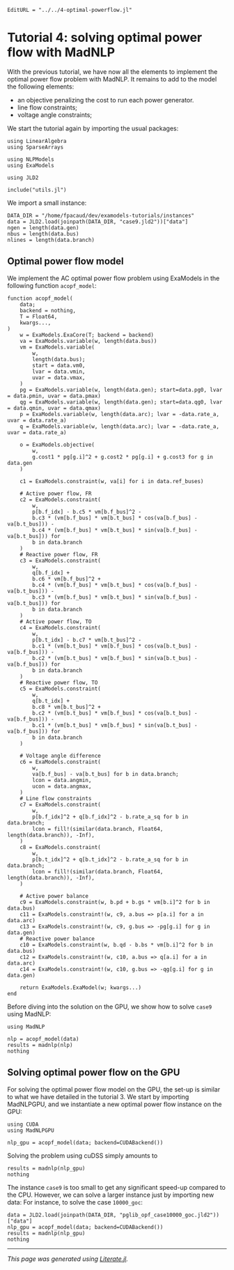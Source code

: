 ```@meta
EditURL = "../../4-optimal-powerflow.jl"
```

# Tutorial 4: solving optimal power flow with MadNLP

With the previous tutorial, we have now all the elements to implement
the optimal power flow problem with MadNLP. It remains to add to the model
the following elements:

- an objective penalizing the cost to run each power generator.
- line flow constraints;
- voltage angle constraints;

We start the tutorial again by importing the usual packages:

````@example 4-optimal-powerflow
using LinearAlgebra
using SparseArrays

using NLPModels
using ExaModels

using JLD2

include("utils.jl")
````

We import a small instance:

````@example 4-optimal-powerflow
DATA_DIR = "/home/fpacaud/dev/examodels-tutorials/instances"
data = JLD2.load(joinpath(DATA_DIR, "case9.jld2"))["data"]
ngen = length(data.gen)
nbus = length(data.bus)
nlines = length(data.branch)
````

## Optimal power flow model

We implement the AC optimal power flow problem using ExaModels in the
following function `acopf_model`:

````@example 4-optimal-powerflow
function acopf_model(
    data;
    backend = nothing,
    T = Float64,
    kwargs...,
)
    w = ExaModels.ExaCore(T; backend = backend)
    va = ExaModels.variable(w, length(data.bus))
    vm = ExaModels.variable(
        w,
        length(data.bus);
        start = data.vm0,
        lvar = data.vmin,
        uvar = data.vmax,
    )
    pg = ExaModels.variable(w, length(data.gen); start=data.pg0, lvar = data.pmin, uvar = data.pmax)
    qg = ExaModels.variable(w, length(data.gen); start=data.qg0, lvar = data.qmin, uvar = data.qmax)
    p = ExaModels.variable(w, length(data.arc); lvar = -data.rate_a, uvar = data.rate_a)
    q = ExaModels.variable(w, length(data.arc); lvar = -data.rate_a, uvar = data.rate_a)

    o = ExaModels.objective(
        w,
        g.cost1 * pg[g.i]^2 + g.cost2 * pg[g.i] + g.cost3 for g in data.gen
    )

    c1 = ExaModels.constraint(w, va[i] for i in data.ref_buses)

    # Active power flow, FR
    c2 = ExaModels.constraint(
        w,
        p[b.f_idx] - b.c5 * vm[b.f_bus]^2 -
        b.c3 * (vm[b.f_bus] * vm[b.t_bus] * cos(va[b.f_bus] - va[b.t_bus])) -
        b.c4 * (vm[b.f_bus] * vm[b.t_bus] * sin(va[b.f_bus] - va[b.t_bus])) for
        b in data.branch
    )
    # Reactive power flow, FR
    c3 = ExaModels.constraint(
        w,
        q[b.f_idx] +
        b.c6 * vm[b.f_bus]^2 +
        b.c4 * (vm[b.f_bus] * vm[b.t_bus] * cos(va[b.f_bus] - va[b.t_bus])) -
        b.c3 * (vm[b.f_bus] * vm[b.t_bus] * sin(va[b.f_bus] - va[b.t_bus])) for
        b in data.branch
    )
    # Active power flow, TO
    c4 = ExaModels.constraint(
        w,
        p[b.t_idx] - b.c7 * vm[b.t_bus]^2 -
        b.c1 * (vm[b.t_bus] * vm[b.f_bus] * cos(va[b.t_bus] - va[b.f_bus])) -
        b.c2 * (vm[b.t_bus] * vm[b.f_bus] * sin(va[b.t_bus] - va[b.f_bus])) for
        b in data.branch
    )
    # Reactive power flow, TO
    c5 = ExaModels.constraint(
        w,
        q[b.t_idx] +
        b.c8 * vm[b.t_bus]^2 +
        b.c2 * (vm[b.t_bus] * vm[b.f_bus] * cos(va[b.t_bus] - va[b.f_bus])) -
        b.c1 * (vm[b.t_bus] * vm[b.f_bus] * sin(va[b.t_bus] - va[b.f_bus])) for
        b in data.branch
    )

    # Voltage angle difference
    c6 = ExaModels.constraint(
        w,
        va[b.f_bus] - va[b.t_bus] for b in data.branch;
        lcon = data.angmin,
        ucon = data.angmax,
    )
    # Line flow constraints
    c7 = ExaModels.constraint(
        w,
        p[b.f_idx]^2 + q[b.f_idx]^2 - b.rate_a_sq for b in data.branch;
        lcon = fill!(similar(data.branch, Float64, length(data.branch)), -Inf),
    )
    c8 = ExaModels.constraint(
        w,
        p[b.t_idx]^2 + q[b.t_idx]^2 - b.rate_a_sq for b in data.branch;
        lcon = fill!(similar(data.branch, Float64, length(data.branch)), -Inf),
    )

    # Active power balance
    c9 = ExaModels.constraint(w, b.pd + b.gs * vm[b.i]^2 for b in data.bus)
    c11 = ExaModels.constraint!(w, c9, a.bus => p[a.i] for a in data.arc)
    c13 = ExaModels.constraint!(w, c9, g.bus => -pg[g.i] for g in data.gen)
    # Reactive power balance
    c10 = ExaModels.constraint(w, b.qd - b.bs * vm[b.i]^2 for b in data.bus)
    c12 = ExaModels.constraint!(w, c10, a.bus => q[a.i] for a in data.arc)
    c14 = ExaModels.constraint!(w, c10, g.bus => -qg[g.i] for g in data.gen)

    return ExaModels.ExaModel(w; kwargs...)
end
````

Before diving into the solution on the GPU, we show how to solve `case9`
using MadNLP:

````@example 4-optimal-powerflow
using MadNLP

nlp = acopf_model(data)
results = madnlp(nlp)
nothing
````

## Solving optimal power flow on the GPU
For solving the optimal power flow model on the GPU, the set-up is similar to
what we have detailed in the tutorial 3. We start by importing MadNLPGPU, and we
instantiate a new optimal power flow instance on the GPU:

````@example 4-optimal-powerflow
using CUDA
using MadNLPGPU

nlp_gpu = acopf_model(data; backend=CUDABackend())
````

Solving the problem using cuDSS simply amounts to

````@example 4-optimal-powerflow
results = madnlp(nlp_gpu)
nothing
````

The instance `case9` is too small to get any significant speed-up compared
to the CPU. However, we can solve a larger instance just by importing new data:
For instance, to solve the case `10000_goc`:

````@example 4-optimal-powerflow
data = JLD2.load(joinpath(DATA_DIR, "pglib_opf_case10000_goc.jld2"))["data"]
nlp_gpu = acopf_model(data; backend=CUDABackend())
results = madnlp(nlp_gpu)
nothing
````

---

*This page was generated using [Literate.jl](https://github.com/fredrikekre/Literate.jl).*

